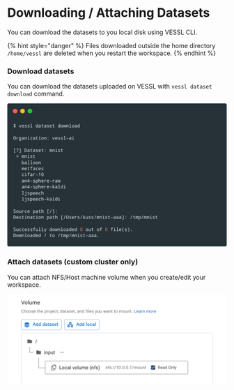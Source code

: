# Downloading / Attaching Datasets

You can download the datasets to you local disk using VESSL CLI.&#x20;

{% hint style="danger" %}
Files downloaded outside the home directory `/home/vessl` are deleted when you restart the workspace.
{% endhint %}

### Download datasets

You can download the datasets uploaded on VESSL with `vessl dataset download` command.

![](<../../.gitbook/assets/carbon (3).png>)



### Attach datasets (custom cluster only)

You can attach NFS/Host machine volume when you create/edit your workspace.

![](<../../.gitbook/assets/image (163).png>)

